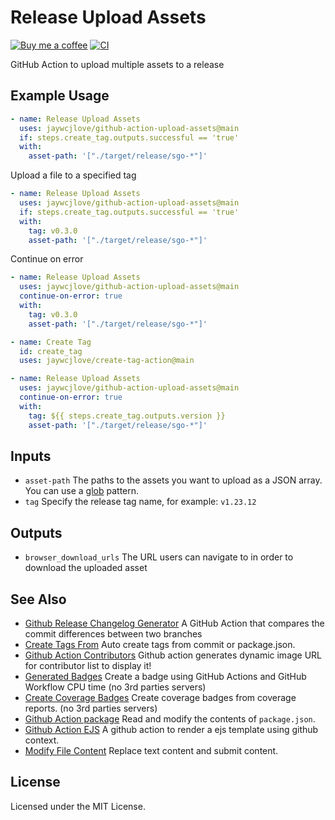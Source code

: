 Release Upload Assets
===

[![Buy me a coffee](https://img.shields.io/badge/Buy%20me%20a%20coffee-048754?logo=buymeacoffee)](https://jaywcjlove.github.io/#/sponsor)
[![CI](https://github.com/jaywcjlove/github-action-upload-assets/actions/workflows/ci.yml/badge.svg)](https://github.com/jaywcjlove/github-action-upload-assets/actions/workflows/ci.yml)

GitHub Action to upload multiple assets to a release

## Example Usage

```yml
- name: Release Upload Assets
  uses: jaywcjlove/github-action-upload-assets@main
  if: steps.create_tag.outputs.successful == 'true'
  with:
    asset-path: '["./target/release/sgo-*"]'
```

Upload a file to a specified tag

```yml
- name: Release Upload Assets
  uses: jaywcjlove/github-action-upload-assets@main
  if: steps.create_tag.outputs.successful == 'true'
  with:
    tag: v0.3.0
    asset-path: '["./target/release/sgo-*"]'
```

Continue on error

```yml
- name: Release Upload Assets
  uses: jaywcjlove/github-action-upload-assets@main
  continue-on-error: true
  with:
    tag: v0.3.0
    asset-path: '["./target/release/sgo-*"]'
```

```yml
- name: Create Tag
  id: create_tag
  uses: jaywcjlove/create-tag-action@main

- name: Release Upload Assets
  uses: jaywcjlove/github-action-upload-assets@main
  continue-on-error: true
  with:
    tag: ${{ steps.create_tag.outputs.version }}
    asset-path: '["./target/release/sgo-*"]'
```

## Inputs

- `asset-path` The paths to the assets you want to upload as a JSON array. You can use a [glob](https://www.npmjs.com/package/glob) pattern.
- `tag` Specify the release tag name, for example: `v1.23.12`

## Outputs

- `browser_download_urls` The URL users can navigate to in order to download the uploaded asset

## See Also

- [Github Release Changelog Generator](https://github.com/jaywcjlove/changelog-generator) A GitHub Action that compares the commit differences between two branches
- [Create Tags From](https://github.com/jaywcjlove/create-tag-action) Auto create tags from commit or package.json.
- [Github Action Contributors](https://github.com/jaywcjlove/github-action-contributors) Github action generates dynamic image URL for contributor list to display it!
- [Generated Badges](https://github.com/jaywcjlove/generated-badges) Create a badge using GitHub Actions and GitHub Workflow CPU time (no 3rd parties servers)
- [Create Coverage Badges](https://github.com/jaywcjlove/coverage-badges-cli) Create coverage badges from coverage reports. (no 3rd parties servers)
- [Github Action package](https://github.com/jaywcjlove/github-action-package) Read and modify the contents of `package.json`.
- [Github Action EJS](https://github.com/jaywcjlove/github-action-package) A github action to render a ejs template using github context.
- [Modify File Content](https://github.com/jaywcjlove/github-action-modify-file-content) Replace text content and submit content.

## License

Licensed under the MIT License.
